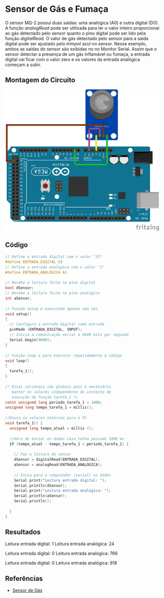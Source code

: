 # Sensor de Gás e Fumaça

O sensor MQ-2 possui duas saídas: uma analógica (A0) e outra digital (D0). A função _analogRead_ pode ser utilizada para ler o valor inteiro proporcional ao gás detectado pelo sensor quanto o pino digital pode ser lido pela função _digitalRead_. O valor de gás detectado pelo sensor para a saída digital pode ser ajustado pelo _trimpot_ azul no sensor. Nesse exemplo, ambos as saídas do sensor são exibidas no no Monitor Serial. Assim que o sensor detectar a presença de um gás inflamável ou fumaça, a entrada digital vai ficar com o valor zero e os valores da entrada analógica começam a subir.

## Montagem do Circuito

<img src= "gas.png" alt = "Circuito Gas" width = "500" />

## Código

```C
// Define a entrada digital com o valor "53"
#define ENTRADA_DIGITAL 53
// Define a entrada analogica com o valor "1"
#define ENTRADA_ANALOGICA A1

// Recebe a leitura feita no pino digital
bool dSensor;
// Recebe a leitura feita no pino analógico
int aSensor;

// Função setup é executada apenas uma vez
void setup()
{
  // Configura a entrada digital como entrada
  pinMode (ENTRADA_DIGITAL, INPUT);
  // Inicia a comunicação serial a 9600 bits por segundo
  Serial.begin(9600);
}

// Função loop é para executar repetidamente o código
void loop()
{
  tarefa_1();
}

/* Essas variáveis são globais pois é necessário
   manter os valores independente do contexto de
   execução da função tarefa_1 */
const unsigned long periodo_tarefa_1 = 1000;
unsigned long tempo_tarefa_1 = millis();

//Envia os valores interios para o PC
void tarefa_1() {
  unsigned long tempo_atual = millis ();

  //Hora de enviar os dados caso tenha passado 1000 ms
  if (tempo_atual - tempo_tarefa_1 > periodo_tarefa_1) {

    // Faz a leitura do sensor
    dSensor = digitalRead(ENTRADA_DIGITAL);
    aSensor = analogRead(ENTRADA_ANALOGICA);

    // Envia para o computador (serial) os dados
    Serial.print("Leitura entrada digital: ");
    Serial.println(dSensor);
    Serial.print("Leitura entrada analógica: ");
    Serial.println(aSensor);
    Serial.println();

  }
}
```

## Resultados

Leitura entrada digital: 1
Leitura entrada analógica: 24

Leitura entrada digital: 0
Leitura entrada analógica: 766

Leitura entrada digital: 0
Leitura entrada analógica: 918


## Referências

- [Sensor de Gás](https://www.masterwalkershop.com.br/sensor-detector-de-gas-inflamavel-fumaca-mq-2)
